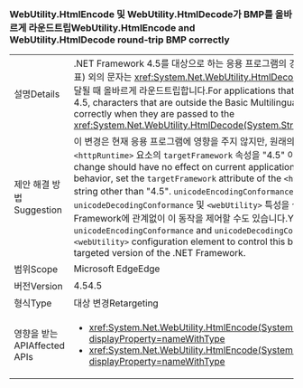 ### <a name="webutilityhtmlencode-and-webutilityhtmldecode-round-trip-bmp-correctly"></a><span data-ttu-id="eae63-101">WebUtility.HtmlEncode 및 WebUtility.HtmlDecode가 BMP를 올바르게 라운드트립</span><span class="sxs-lookup"><span data-stu-id="eae63-101">WebUtility.HtmlEncode and WebUtility.HtmlDecode round-trip BMP correctly</span></span>

|   |   |
|---|---|
|<span data-ttu-id="eae63-102">설명</span><span class="sxs-lookup"><span data-stu-id="eae63-102">Details</span></span>|<span data-ttu-id="eae63-103">.NET Framework 4.5를 대상으로 하는 응용 프로그램의 경우 BMP(기본적인 다국어 문자표) 외의 문자는 <xref:System.Net.WebUtility.HtmlDecode(System.String)> 메서드에 전달될 때 올바르게 라운드트립합니다.</span><span class="sxs-lookup"><span data-stu-id="eae63-103">For applications that target the .NET Framework 4.5, characters that are outside the Basic Multilingual Plane (BMP) round-trip correctly when they are passed to the <xref:System.Net.WebUtility.HtmlDecode(System.String)> methods.</span></span>|
|<span data-ttu-id="eae63-104">제안 해결 방법</span><span class="sxs-lookup"><span data-stu-id="eae63-104">Suggestion</span></span>|<span data-ttu-id="eae63-105">이 변경은 현재 응용 프로그램에 영향을 주지 않지만, 원래의 동작을 복원하려면 <code>&lt;httpRuntime&gt;</code> 요소의 <code>targetFramework</code> 속성을 &quot;4.5&quot; 이외의 문자열로 설정합니다.</span><span class="sxs-lookup"><span data-stu-id="eae63-105">This change should have no effect on current applications, but to restore the original behavior, set the <code>targetFramework</code> attribute of the <code>&lt;httpRuntime&gt;</code> element to a string other than &quot;4.5&quot;.</span></span> <span data-ttu-id="eae63-106"><code>unicodeEncodingConformance</code> 구성 요소의 <code>unicodeDecodingConformance</code> 및 <code>&lt;webUtility&gt;</code> 특성을 설정하여 대상 버전의 .NET Framework에 관계없이 이 동작을 제어할 수도 있습니다.</span><span class="sxs-lookup"><span data-stu-id="eae63-106">You can also set the <code>unicodeEncodingConformance</code> and <code>unicodeDecodingConformance</code> attributes of the <code>&lt;webUtility&gt;</code> configuration element to control this behavior independently of the targeted version of the .NET Framework.</span></span>|
|<span data-ttu-id="eae63-107">범위</span><span class="sxs-lookup"><span data-stu-id="eae63-107">Scope</span></span>|<span data-ttu-id="eae63-108">Microsoft Edge</span><span class="sxs-lookup"><span data-stu-id="eae63-108">Edge</span></span>|
|<span data-ttu-id="eae63-109">버전</span><span class="sxs-lookup"><span data-stu-id="eae63-109">Version</span></span>|<span data-ttu-id="eae63-110">4.5</span><span class="sxs-lookup"><span data-stu-id="eae63-110">4.5</span></span>|
|<span data-ttu-id="eae63-111">형식</span><span class="sxs-lookup"><span data-stu-id="eae63-111">Type</span></span>|<span data-ttu-id="eae63-112">대상 변경</span><span class="sxs-lookup"><span data-stu-id="eae63-112">Retargeting</span></span>|
|<span data-ttu-id="eae63-113">영향을 받는 API</span><span class="sxs-lookup"><span data-stu-id="eae63-113">Affected APIs</span></span>|<ul><li><xref:System.Net.WebUtility.HtmlEncode(System.String)?displayProperty=nameWithType></li><li><xref:System.Net.WebUtility.HtmlEncode(System.String,System.IO.TextWriter)?displayProperty=nameWithType></li></ul>|

